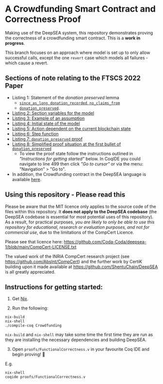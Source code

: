 # A Crowdfunding Smart Contract and Correctness Proof

Making use of the DeepSEA system, this repository demonstrates proving the correctness of a crowdfunding smart contract. This is a **work in progress**.

This branch focuses on an approach where model is set up to only allow successful calls, except the one `revert` case which models all failures - which cause a revert.

## Sections of note relating to the FTSCS 2022 Paper
 - Listing 1: Statement of the _donation preserved_ lemma
   - [`since_as_long`, `donation_recorded`, `no_claims_from`](https://github.com/Coda-Coda/Crowdfunding/blob/FTSCS-2022/proofs/FunctionalCorrectness.v#L353)
   - [`donation_preserved`](https://github.com/Coda-Coda/Crowdfunding/blob/FTSCS-2022/proofs/FunctionalCorrectness.v#L482).
- [Listing 2: Section variables for the model](https://github.com/Coda-Coda/Crowdfunding/blob/FTSCS-2022/proofs/FunctionalCorrectness.v#L72)
- [Listing 3: Example of an assumption](https://github.com/Coda-Coda/Crowdfunding/blob/FTSCS-2022/proofs/FunctionalCorrectness.v#L95)
- [Listing 4: Initial state of the model](https://github.com/Coda-Coda/Crowdfunding/blob/FTSCS-2022/proofs/FunctionalCorrectness.v#L80)
- [Listing 5: Action dependent on the current blockchain state](https://github.com/Coda-Coda/Crowdfunding/blob/FTSCS-2022/proofs/FunctionalCorrectness.v#L183)
- [Listing 6: Step function](https://github.com/Coda-Coda/Crowdfunding/blob/FTSCS-2022/proofs/FunctionalCorrectness.v#L213)
- [Listing 7: `donation_preserved` proof](https://github.com/Coda-Coda/Crowdfunding/blob/FTSCS-2022/proofs/FunctionalCorrectness.v#L482)
- [Listing 8: Simplified proof situation at the first bullet of `donation_preserved`](https://github.com/Coda-Coda/Crowdfunding/blob/FTSCS-2022/proofs/FunctionalCorrectness.v#L499)
  - To view the proof state follow the instructions outlined in _"Instructions for getting started"_ below. In CoqIDE you could navigate to line 499 then click _"Go to cursor"_ or via the menu: "Navigation" > "Go to".
- In addition, the Crowdfunding contract in the DeepSEA language is available [here](https://github.com/Coda-Coda/Crowdfunding/blob/FTSCS-2022/Crowdfunding.ds).
## Using this repository - Please read this

Please be aware that the MIT licence only applies to the source code of the files within this repository. It **does not apply to the DeepSEA codebase** (the DeepSEA codebase is essential for most potential uses of this repository). As a result, for practical purposes, _you are likely to only be able to use this repository for educational, research or evaluation purposes, and not for commercial use_, due to the limitations of the CompCert Licence.

Please see that licence here:
  https://github.com/Coda-Coda/deepsea-1/blob/main/CompCert-LICENSE.txt

The valued work of the INRIA CompCert research project (see 
https://github.com/AbsInt/CompCert) and the further work by CertiK 
building upon it made available at https://github.com/ShentuChain/DeepSEA is
all greatly appreciated.

## Instructions for getting started:

1. Get [Nix](https://nixos.org/download.html).

2. Run the following:
```
nix-build
nix-shell
./compile-coq Crowdfunding
```
`nix-build` and `nix-shell` may take some time the first time they are run as they are installing the necessary dependencies and building DeepSEA.

3. Open `proofs/FunctionalCorrectness.v` in your favourite Coq IDE and begin proving! 🐔

E.g.
```
nix-shell
coqide proofs/FunctionalCorrectness.v
```